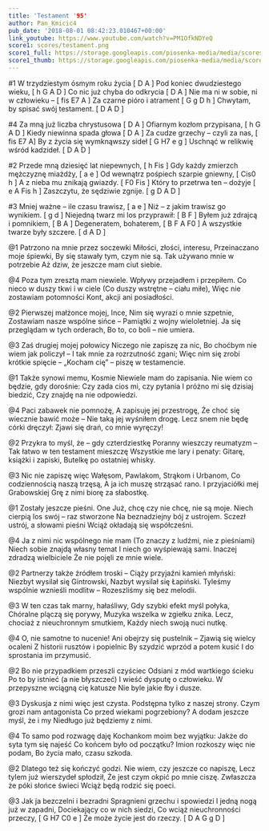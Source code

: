 ```yaml
---
title: 'Testament '95'
author: Pan_Kmicic4
pub_date: '2018-08-01 08:42:23.010467+00:00'
link_youtube: https://www.youtube.com/watch?v=PM1OfkNDYeQ
score1: scores/testament.png
score1_full: https://storage.googleapis.com/piosenka-media/media/scores/testament.png
score1_thumb: https://storage.googleapis.com/piosenka-media/media/scores/testament.png.180x0_q85_upscale.png
---
```


#1
W trzydziestym ósmym roku życia [ D A ]
Pod koniec dwudziestego wieku, [ h G A D ]
Co nic już chyba do odkrycia [ D A ]
Nie ma ni w sobie, ni w człowieku – [ fis E7 A ]
Za czarne pióro i atrament [ G g D h ]
Chwytam, by spisać swój testament. [ D A D ]

#4
Za mną już liczba chrystusowa [ D A ]
Ofiarnym kozłom przypisana, [ h G A D ]
Kiedy niewinna spada głowa [ D A ]
Za cudze grzechy – czyli za nas, [ fis E7 A]
By z życia się wymknąwszy sideł [ G H7 e g ]
Uschnąć w relikwię wśród kadzideł. [ D A D ]

#2
Przede mną dziesięć lat niepewnych, [ h Fis ]
Gdy każdy zmierzch mężczyznę miażdży, [ a e ]
Od wewnątrz pośpiech szarpie gniewny, [ Cis0 h ]
A z nieba mu znikają gwiazdy. [ F0 Fis ]
Który to przetrwa ten – dożyje [ e A Fis h ]
Zaszczytu, że sędziwie zgnije. [ g D A D ]

#3
Mniej ważne – ile czasu trawisz, [ a e ]
Niż – z jakim trawisz go wynikiem. [ g d ]
Niejedną twarz mi los przyprawił: [ B F ]
Byłem już zdrajcą i pomnikiem, [ B A ]
Degeneratem, bohaterem, [ B F A F0 ]
A wszystkie twarze były szczere. [ d A D ]

@1
Patrzono na mnie przez soczewki
Miłości, złości, interesu,
Przeinaczano moje śpiewki,
By się stawały tym, czym nie są.
Tak używano mnie w potrzebie
Aż dziw, że jeszcze mam ciut siebie.

@4
Poza tym zresztą mam niewiele.
Wpływy przejadłem i przepiłem.
Co nieco w duszy tkwi i w ciele
(Co duszy wstrętne – ciału miłe),
Więc nie zostawiam potomności
Kont, akcji ani posiadłości.

@2
Pierwszej małżonce mojej, Ince,
Nim się wyrazi o mnie szpetnie,
Zostawiam nasze wspólne sińce –
Pamiątki z wojny wieloletniej.
Ja się przeglądam w tych orderach,
Bo to, co boli – nie umiera.

@3
Zaś drugiej mojej połowicy
Niczego nie zapiszę za nic,
Bo choćbym nie wiem jak policzył –
I tak mnie za rozrzutność zgani;
Więc nim się zrobi krótkie spięcie –
„Kocham cię” – piszę w testamencie.

@1
Także synowi memu, Kosmie
Niewiele mam do zapisania.
Nie wiem co będzie, gdy dorośnie:
Czy zada cios mi, czy pytania
I próżno mi się dzisiaj biedzić,
Czy znajdę na nie odpowiedzi.

@4
Paci zabawek nie pomnożę,
A zapisuję jej przestrogę,
Że choć się wiecznie bawić może –
Nie taką jej wyśniłem drogę.
Lecz snem nie będę córki dręczył:
Zjawi się drań, co mnie wyręczy!

@2
Przykra to myśl, że – gdy czterdziestkę
Poranny wieszczy reumatyzm –
Tak łatwo w ten testament mieszczę
Wszystkie me lary i penaty:
Gitarę, książki i zapiski,
Butelkę po ostatniej whisky.

@3
Nic nie zapiszę więc Wałęsom,
Pawlakom, Strąkom i Urbanom,
Co codziennością naszą trzęsą,
A ja ich muszę strząsać rano.
I przyjaciółki mej Grabowskiej
Grę z nimi biorę za słabostkę.

@1
Zostały jeszcze pieśni. One
Już, chcę czy nie chcę, nie są moje.
Niech cierpią los swój – raz stworzone
Na beznadziejny bój z ustrojem.
Sczezł ustrój, a słowami pieśni
Wciąż okładają się współcześni.

@4
Ja z nimi nic wspólnego nie mam
(To znaczy z ludźmi, nie z pieśniami)
Niech sobie znajdą własny temat
I niech go wyśpiewają sami.
Inaczej zdradzą wielbiciele
Że nie pojęli ze mnie wiele.

@2
Partnerzy także źródłem troski –
Ciąży przyjaźni kamień młyński:
Niezbyt wysilał się Gintrowski,
Nazbyt wysilał się Łapiński.
Tyleśmy wspólnie wznieśli modlitw –
Rozeszliśmy się bez melodii.

@3
W ten czas tak marny, hałaśliwy,
Gdy szybki efekt myśl połyka,
Chóralne plączą się porywy,
Muzyka wszelka w zgiełku znika.
Lecz, chociaż z nieuchronnym smutkiem,
Każdy niech swoją nuci nutkę.

@4
O, nie samotne to nucenie!
Ani obejrzy się pustelnik –
Zjawią się wielcy ocaleni
Z historii rusztów i popielnic
By szydzić wprzód a potem kusić
I do sprostania im przymusić.

@2
Bo nie przypadkiem przeszli czyściec
Odsiani z mód wartkiego ścieku
Po to by istnieć (a nie błyszczeć)
I wieść dysputę o człowieku.
W przepyszne wciągną cię katusze
Nie byle jakie łby i dusze.

@3
Dyskusja z nimi więc jest czysta.
Podstępna tylko z naszej strony.
Czym grozi nam antagonista
Co przed wiekami pogrzebiony?
A dodam jeszcze myśl, że i my
Niedługo już będziemy z nimi.

@4
To samo pod rozwagę daję
Kochankom moim bez wyjątku:
Jakże do syta tym się najeść
Co końcem było od początku?
Imion rozkoszy więc nie podam,
Bo życia mało, czasu szkoda.

@2
Dlatego też się kończyć godzi.
Nie wiem, czy jeszcze co napiszę,
Lecz tylem już wierszydeł spłodził,
Że jest czym okpić po mnie ciszę.
Zwłaszcza że póki słońce świeci
Wciąż będą rodzić się poeci.

@3
Jak ja bezczelni i bezradni
Spragnieni grzechu i spowiedzi
I jedną nogą już w zapadni,
Dociekający co w nich siedzi,
Co wciąż nieuchronności przeczy, [ G H7 C0 e ]
Że może życie jest do rzeczy. [ D A G g D ]